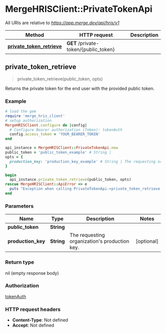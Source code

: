 # MergeHRISClient::PrivateTokenApi

All URIs are relative to *https://app.merge.dev/api/hris/v1*

Method | HTTP request | Description
------------- | ------------- | -------------
[**private_token_retrieve**](PrivateTokenApi.md#private_token_retrieve) | **GET** /private-token/{public_token} | 



## private_token_retrieve

> private_token_retrieve(public_token, opts)



Returns the private token for the end user with the provided public token.

### Example

```ruby
# load the gem
require 'merge_hris_client'
# setup authorization
MergeHRISClient.configure do |config|
  # Configure Bearer authorization (Token): tokenAuth
  config.access_token = 'YOUR_BEARER_TOKEN'
end

api_instance = MergeHRISClient::PrivateTokenApi.new
public_token = 'public_token_example' # String | 
opts = {
  production_key: 'production_key_example' # String | The requesting organization's production key.
}

begin
  api_instance.private_token_retrieve(public_token, opts)
rescue MergeHRISClient::ApiError => e
  puts "Exception when calling PrivateTokenApi->private_token_retrieve: #{e}"
end
```

### Parameters


Name | Type | Description  | Notes
------------- | ------------- | ------------- | -------------
 **public_token** | **String**|  | 
 **production_key** | **String**| The requesting organization&#39;s production key. | [optional] 

### Return type

nil (empty response body)

### Authorization

[tokenAuth](../README.md#tokenAuth)

### HTTP request headers

- **Content-Type**: Not defined
- **Accept**: Not defined

